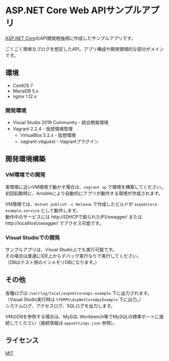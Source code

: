 # ASP.NET Core Web APIサンプルアプリ
[ASP.NET Core](https://docs.microsoft.com/ja-jp/aspnet/core/?view=aspnetcore-2.2)のAPI開発勉強用に作成したサンプルアプリです。

ごくごく簡単なブログを想定したAPI。アプリ構成や開発環境的な部分がメインです。

## 環境
* CentOS 7
* MariaDB 5.x
* nginx 1.12.x

### 開発環境
* Visual Studio 2019 Community - 統合開発環境
* Vagrant 2.2.4 - 仮想環境管理
    * VirtualBox 5.2.x - 仮想環境
    * vagrant-vbguest - Vagrantプラグイン

## 開発環境構築
### VM環境での開発
実環境に近いVM環境で動かす場合は、`vagrant up` で環境を構築してください。  
初回起動時に、Ansibleにより自動的にアプリが動作する環境が作成されます。

VM環境では、`dotnet publish -c Release` で作成したビルドが `aspnetcore-example.service` として動作します。  
動作中のサービスには http://[DHCPで振られたIP]/swagger/ または http://localhost/swagger/ でアクセス可能です。

### Visual Studioでの開発
サンプルアプリは、Visual Studio上でも実行可能です。  
その場合は普通にIDE上からデバッグ実行なりで実行してください。  
（DBはテスト用のインメモリDBになります。）

## その他
各種ログは `/var/log/local/aspnetcoreapi-example` 下に出力されます。  
（Visual Studio実行時は `%TEMP%\AspNetCoreApiExample` 下に出力。）  
システムログ、アクセスログ、SQLログを出力します。

VMのDBを参照する場合は、MySQL Workbench等でMySQLの標準ポートに接続してください（接続情報は `appsettings.json` 参照）。

## ライセンス
[MIT](https://github.com/ktanakaj/AspNetCoreApiExample/blob/master/LICENSE)
